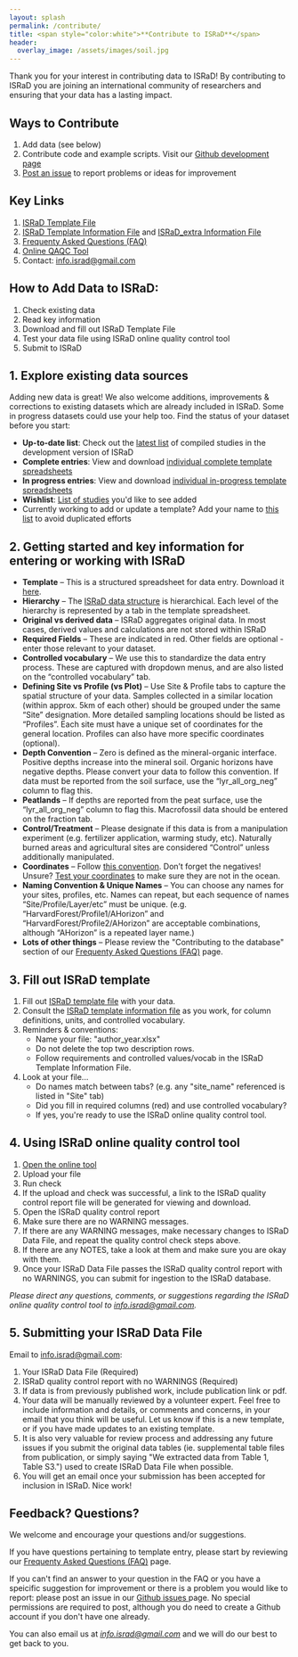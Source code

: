 ```yaml
---
layout: splash
permalink: /contribute/
title: <span style="color:white">**Contribute to ISRaD**</span>
header:
  overlay_image: /assets/images/soil.jpg
---
```


Thank you for your interest in contributing data to ISRaD!
By contributing to ISRaD you are joining an international community of researchers and ensuring that your data has a lasting impact.

## Ways to Contribute

1. Add data (see below)
1. Contribute code and example scripts. Visit our [Github development page](https://github.com/International-Soil-Radiocarbon-Database/ISRaD)
1. [Post an issue](https://github.com/International-Soil-Radiocarbon-Database/ISRaD/issues) to report problems or ideas for improvement

## Key Links

1. [ISRaD Template File](https://github.com/International-Soil-Radiocarbon-Database/ISRaD/raw/master/Rpkg/inst/extdata/ISRaD_Master_Template.xlsx)
1. [ISRaD Template Information File](https://github.com/International-Soil-Radiocarbon-Database/ISRaD/raw/master/Rpkg/inst/extdata/ISRaD_Template_Info.xlsx) and [ISRaD_extra Information File](https://github.com/International-Soil-Radiocarbon-Database/ISRaD/raw/master/Rpkg/inst/extdata/ISRaD_Extra_Info.xlsx)
1. [Frequenty Asked Questions (FAQ)](https://international-soil-radiocarbon-database.github.io/ISRaD/template_faq/)
1. [Online QAQC Tool](https://soilradiocarbon.shinyapps.io/shinyapp/)
1. Contact: <a href="mailto:info.israd@gmail.com">info.israd@gmail.com</a>

## How to Add Data to ISRaD:

1. Check existing data
1. Read key information
1. Download and fill out ISRaD Template File
1. Test your data file using ISRaD online quality control tool
1. Submit to ISRaD

## 1. Explore existing data sources

Adding new data is great! We also welcome additions, improvements & corrections to existing datasets which are already included in ISRaD. Some in progress datasets could use your help too. Find the status of your dataset before you start:
* **Up-to-date list**: Check out the [latest list](https://github.com/International-Soil-Radiocarbon-Database/ISRaD/blob/master/ISRaD_data_files/database/credits.md) of compiled studies in the development version of ISRaD
* **Complete entries**: View and download [individual complete template spreadsheets](https://github.com/International-Soil-Radiocarbon-Database/ISRaD/tree/master/ISRaD_data_files)
* **In progress entries**: View and download [individual in-progress template spreadsheets](https://github.com/International-Soil-Radiocarbon-Database/ISRaD/tree/master/ISRaD_data_files_in_progress)
* **Wishlist**: [List of studies](https://docs.google.com/spreadsheets/d/1lezUOJjYnB7KtXGDDFO_PKWLtx_7NZ3WaOubP2zUX-g/edit#gid=1009481555) you'd like to see added
* Currently working to add or update a template? Add your name to [this list](https://docs.google.com/spreadsheets/d/1lezUOJjYnB7KtXGDDFO_PKWLtx_7NZ3WaOubP2zUX-g/edit#gid=1750356077) to avoid duplicated efforts

## 2. Getting started and key information for entering or working with ISRaD

* **Template** – This is a structured spreadsheet for data entry. Download it [here](https://github.com/International-Soil-Radiocarbon-Database/ISRaD/raw/master/Rpkg/inst/extdata/ISRaD_Master_Template.xlsx).
* **Hierarchy** – The [ISRaD data structure](https://international-soil-radiocarbon-database.github.io/ISRaD/database/) is hierarchical. Each level of the hierarchy is represented by a tab in the template spreadsheet.
* **Original vs derived data** – ISRaD aggregates original data. In most cases, derived values and calculations are not stored within ISRaD
* **Required Fields** – These are indicated in red. Other fields are optional - enter those relevant to your dataset.
* **Controlled vocabulary** – We use this to standardize the data entry process. These are captured with dropdown menus, and are also listed on the “controlled vocabulary” tab.
* **Defining Site vs Profile (vs Plot)** – Use Site & Profile tabs to capture the spatial structure of your data. Samples collected in a similar location (within approx. 5km of each other) should be grouped under the same “Site” designation. More detailed sampling locations should be listed as “Profiles”. Each site must have a unique set of coordinates for the general location. Profiles can also have more specific coordinates (optional).
* **Depth Convention** – Zero is defined as the mineral-organic interface. Positive depths increase into the mineral soil. Organic horizons have negative depths. Please convert your data to follow this convention. If data must be reported from the soil surface, use the “lyr_all_org_neg” column to flag this.
* **Peatlands** – If depths are reported from the peat surface, use the “lyr_all_org_neg” column to flag this. Macrofossil data should be entered on the fraction tab.
* **Control/Treatment** – Please designate if this data is from a manipulation experiment (e.g. fertilizer application, warming study, etc). Naturally burned areas and agricultural sites are considered “Control” unless additionally manipulated.
* **Coordinates** – Follow [this convention](https://en.wikipedia.org/wiki/File:Latitude_and_Longitude_of_the_Earth.svg). Don’t forget the negatives! Unsure? [Test your coordinates](https://www.google.com/maps/) to make sure they are not in the ocean.
* **Naming Convention & Unique Names** – You can choose any names for your sites, profiles, etc. Names can repeat, but each sequence of names “Site/Profile/Layer/etc” must be unique. (e.g. “HarvardForest/Profile1/AHorizon” and “HarvardForest/Profile2/AHorizon” are acceptable combinations, although “AHorizon” is a repeated layer name.)
* **Lots of other things** – Please review the "Contributing to the database" section of our [Frequenty Asked Questions (FAQ)](https://international-soil-radiocarbon-database.github.io/ISRaD/template_faq/) page.

## 3. Fill out ISRaD template

1. Fill out [ISRaD template file](https://github.com/International-Soil-Radiocarbon-Database/ISRaD/raw/master/Rpkg/inst/extdata/ISRaD_Master_Template.xlsx) with your data.
1. Consult the [ISRaD template information file](https://github.com/International-Soil-Radiocarbon-Database/ISRaD/raw/master/Rpkg/inst/extdata/ISRaD_Template_Info.xlsx) as you work, for column definitions, units, and controlled vocabulary.
1. Reminders & conventions:
   * Name your file: "author_year.xlsx"
   * Do not delete the top two description rows.
   * Follow requirements and controlled values/vocab in the ISRaD Template Information File.
1. Look at your file...
   * Do names match between tabs? (e.g. any "site_name" referenced is listed in "Site" tab)
   * Did you fill in required columns (red) and use controlled vocabulary?
   * If yes, you're ready to use the ISRaD online quality control tool.


## 4. Using ISRaD online quality control tool

1. <a href="https://international-soil-radiocarbon-database.ocpu.io/ISRaD/www/" target="_blank"> Open the online tool</a>
1. Upload your file
1. Run check
1. If the upload and check was successful, a link to the ISRaD quality control report file will be generated for viewing and download.
1. Open the ISRaD quality control report
1. Make sure there are no WARNING messages.
1. If there are any WARNING messages, make necessary changes to ISRaD Data File, and repeat the quality control check steps above.
1. If there are any NOTES, take a look at them and make sure you are okay with them.
1. Once your ISRaD Data File passes the ISRaD quality control report with no WARNINGS, you can submit for ingestion to the ISRaD database.

*Please direct any questions, comments, or suggestions regarding the ISRaD online quality control tool to <a href="mailto:info.israd@gmail.com">info.israd@gmail.com</a>.*

## 5. Submitting your ISRaD Data File

Email to <a href="mailto:info.israd@gmail.com">info.israd@gmail.com</a>:
1. Your ISRaD Data File (Required)
1. ISRaD quality control report with no WARNINGS (Required)
1. If data is from previously published work, include publication link or pdf.
1. Your data will be manually reviewed by a volunteer expert. Feel free to include information and details, or comments and concerns, in your email that you think will be useful. Let us know if this is a new template, or if you have made updates to an existing template.
1. It is also very valuable for review process and addressing any future issues if you submit the original data tables (ie. supplemental table files from publication, or simply saying "We extracted data from Table 1, Table S3.") used to create ISRaD Data File when possible.
1. You will get an email once your submission has been accepted for inclusion in ISRaD. Nice work!

## Feedback? Questions?
We welcome and encourage your questions and/or suggestions.

If you have questions pertaining to template entry, please start by reviewing our [Frequenty Asked Questions (FAQ)](https://international-soil-radiocarbon-database.github.io/ISRaD/template_faq/) page.

If you can't find an answer to your question in the FAQ or you have a speicific suggestion for improvement or there is a problem you would like to report: please post an issue in our [Github issues ](https://github.com/International-Soil-Radiocarbon-Database/ISRaD/issues) page. No special permissions are required to post, although you do need to create a Github account if you don't have one already.

You can also email us at *<a href="mailto:info.israd@gmail.com">info.israd@gmail.com</a>* and we will do our best to get back to you.
